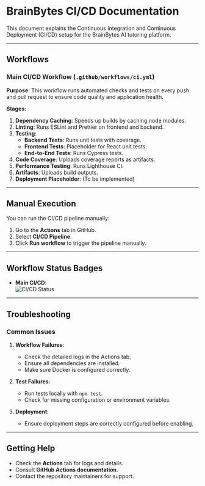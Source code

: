 # BrainBytes CI/CD Documentation

This document explains the Continuous Integration and Continuous Deployment (CI/CD) setup for the BrainBytes AI tutoring platform.

---

## Workflows

### Main CI/CD Workflow (`.github/workflows/ci.yml`)

**Purpose**: This workflow runs automated checks and tests on every push and pull request to ensure code quality and application health.

**Stages**:
1. **Dependency Caching**: Speeds up builds by caching node modules.
2. **Linting**: Runs ESLint and Prettier on frontend and backend.
3. **Testing**:
   - **Backend Tests**: Runs unit tests with coverage.
   - **Frontend Tests**: Placeholder for React unit tests.
   - **End-to-End Tests**: Runs Cypress tests.
4. **Code Coverage**: Uploads coverage reports as artifacts.
5. **Performance Testing**: Runs Lighthouse CI.
6. **Artifacts**: Uploads build outputs.
7. **Deployment Placeholder**: (To be implemented)

---

## Manual Execution

You can run the CI/CD pipeline manually:
1. Go to the **Actions** tab in GitHub.
2. Select **CI/CD Pipeline**.
3. Click **Run workflow** to trigger the pipeline manually.

---

## Workflow Status Badges

- **Main CI/CD**:  
  ![CI/CD Status](https://github.com/Sempuri/brainbytesAI/actions/workflows/ci.yml/badge.svg)

---

## Troubleshooting

### Common Issues

1. **Workflow Failures**:
   - Check the detailed logs in the Actions tab.
   - Ensure all dependencies are installed.
   - Make sure Docker is configured correctly.

2. **Test Failures**:
   - Run tests locally with `npm test`.
   - Check for missing configuration or environment variables.

3. **Deployment**:
   - Ensure deployment steps are correctly configured before enabling.

---

## Getting Help

- Check the **Actions** tab for logs and details.
- Consult **GitHub Actions documentation**.
- Contact the repository maintainers for support.